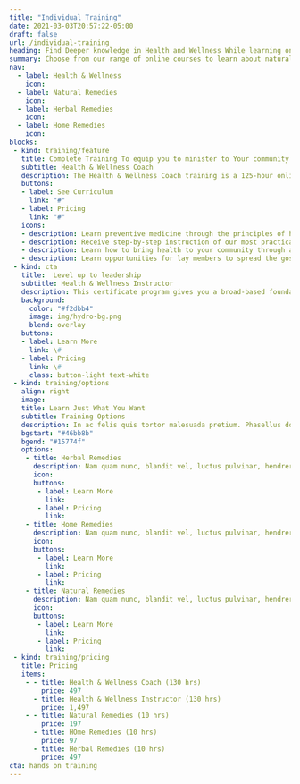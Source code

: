 ```yaml
---
title: "Individual Training"
date: 2021-03-03T20:57:22-05:00
draft: false
url: /individual-training
heading: Find Deeper knowledge in Health and Wellness While learning online
summary: Choose from our range of online courses to learn about natural remedies, a healthy lifestyle, beating back disease, and community health education all with personalized guidance.
nav: 
  - label: Health & Wellness
    icon: 
  - label: Natural Remedies
    icon: 
  - label: Herbal Remedies
    icon: 
  - label: Home Remedies
    icon: 
blocks:
 - kind: training/feature
   title: Complete Training To equip you to minister to Your community 
   subtitle: Health & Wellness Coach 
   description: The Health & Wellness Coach training is a 125-hour online certification course designed to train lay members with the knowledge and practical experience necessary in order to minister to the needs of communities and individuals physically, mentally and spiritually.
   buttons:
   - label: See Curriculum
     link: "#"
   - label: Pricing
     link: "#"
   icons: 
   - description: Learn preventive medicine through the principles of health and natural healing 
   - description: Receive step-by-step instruction of our most practical classes in hydrotherapy, massage and vegetarian cooking
   - description: Learn how to bring health to your community through a variety of outreach methods
   - description: Learn opportunities for lay members to spread the gospel through various types of health ministries
 - kind: cta
   title:  Level up to leadership 
   subtitle: Health & Wellness Instructor 
   description: This certificate program gives you a broad-based foundational knowledge of practical herbal applications for both personal and family purposes.
   background:
     color: "#f2dbb4"
     image: img/hydro-bg.png
     blend: overlay
   buttons:
   - label: Learn More
     link: \#
   - label: Pricing
     link: \#
     class: button-light text-white
 - kind: training/options
   align: right
   image: 
   title: Learn Just What You Want
   subtitle: Training Options
   description: In ac felis quis tortor malesuada pretium. Phasellus dolor. In turpis. Pellentesque et malesuada fames ac turpis egestas. 
   bgstart: "#46bb8b"
   bgend: "#15774f"
   options: 
    - title: Herbal Remedies
      description: Nam quam nunc, blandit vel, luctus pulvinar, hendrerit id, lorem. Maecenas ullamcorper, dui et placerat feugiat, eros pede varius nisi, nunc et lorem.
      icon: 
      buttons:
       - label: Learn More
         link:  
       - label: Pricing
         link:  
    - title: Home Remedies 
      description: Nam quam nunc, blandit vel, luctus pulvinar, hendrerit id, lorem. Maecenas ullamcorper, dui et placerat feugiat, eros pede varius nisi, nunc et lorem.
      icon: 
      buttons:
       - label: Learn More
         link:  
       - label: Pricing
         link:  
    - title: Natural Remedies
      description: Nam quam nunc, blandit vel, luctus pulvinar, hendrerit id, lorem. Maecenas pede varius nisi, nunc et lorem.
      icon: 
      buttons:
       - label: Learn More
         link:  
       - label: Pricing
         link:  
 - kind: training/pricing
   title: Pricing
   items: 
    - - title: Health & Wellness Coach (130 hrs) 
        price: 497
      - title: Health & Wellness Instructor (130 hrs)
        price: 1,497
    - - title: Natural Remedies (10 hrs)
        price: 197
      - title: HOme Remedies (10 hrs) 
        price: 97
      - title: Herbal Remedies (10 hrs)
        price: 497
cta: hands on training
---
```

